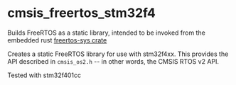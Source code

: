 # cmsis_freertos_stm32f4

Builds FreeRTOS as a static library, 
intended to be invoked from the embedded rust
[freertos-sys crate](https://github.com/tstellanova/freertos-sys)

Creates a static FreeRTOS library for use with stm32f4xx.
This provides the API described in `cmsis_os2.h` -- in other words, 
the CMSIS RTOS v2 API. 

Tested with stm32f401cc



